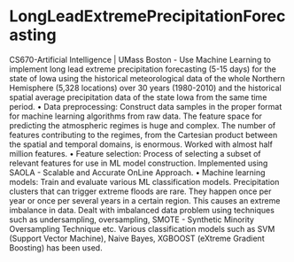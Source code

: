 # LongLeadExtremePrecipitationForecasting
CS670-Artificial Intelligence | UMass Boston - 
Use Machine Learning to implement long lead extreme precipitation forecasting (5-15 days) for the state of Iowa using the historical meteorological data of the whole Northern Hemisphere (5,328 locations) over 30 years (1980-2010) and the historical spatial average precipitation data of the state Iowa from the same time period.
•	Data preprocessing: Construct data samples in the proper format for machine learning algorithms from raw data. The feature space for predicting the atmospheric regimes is huge and complex. The number of features contributing to the regimes, from the Cartesian product between the spatial and temporal domains, is enormous. Worked with almost half million features.
•	Feature selection: Process of selecting a subset of relevant features for use in ML model construction. Implemented using SAOLA - Scalable and Accurate OnLine Approach.
•	Machine learning models: Train and evaluate various ML classification models. Precipitation clusters that can trigger extreme floods are rare. They happen once per year or once per several years in a certain region. This causes an extreme imbalance in data. Dealt with imbalanced data problem using techniques such as undersampling, oversampling, SMOTE - Synthetic Minority Oversampling Technique etc. Various classification models such as SVM (Support Vector Machine), Naive Bayes, XGBOOST (eXtreme Gradient Boosting) has been used.
